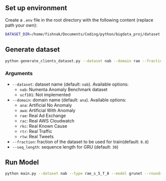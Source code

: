 ## Set up environment
Create a `.env` file in the root directory with the following content (replace path your own):
```bash
DATASET_DIR=/home/fishnak/Documents/Coding/python/bigdata_proj/dataset
```

## Generate dataset
```bash
python generate_clients_dataset.py --dataset nab --domain rae --fraction 0.8 --seq_length 30
```
### Arguments
- `--dataset`: dataset name (default: `nab`). Available options:
	- `nab`: Numenta Anomaly Benchmark dataset
	- `ucf101`: Not implemented
- `--domain`: domain name (default: `ana`). Available options:
	- `ana`: Artificial No Anomaly
	- `awa`: Artificial With Anomaly
	- `rae`: Real Ad Exchange
	- `rac`: Real AWS Cloudwatch
	- `rkc`: Real Known Cause
	- `rtr`: Real Traffic
	- `rtw`: Real Tweets
- `--fraction`: fraction of the dataset to be used for train(default: `0.8`)
- `--seq_length`: sequence length for GRU (default: `30`)

## Run Model
```bash
python main.py --dataset nab --type rae_s_5_f_8 --model grunet --rounds 5
```